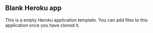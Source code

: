 ## Blank Heroku app

This is a empty Heroku application template. You can add files to this application once you have cloned it.
